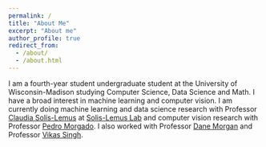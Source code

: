 ```yaml
---
permalink: /
title: "About Me"
excerpt: "About me"
author_profile: true
redirect_from: 
  - /about/
  - /about.html
---
```


I am a fourth-year student undergraduate student at the University of Wisconsin-Madison studying Computer Science, Data Science and Math. I have a broad interest in machine learning and computer vision. I am currently doing machine learning and data science research with Professor [Claudia Solís-Lemus](https://crsl4.github.io/pages/about.html) at [Solis-Lemus Lab](https://solislemuslab.github.io//pages/research.html) and computer vision research with Professor [Pedro Morgado](https://pedro-morgado.github.io/). I also worked with Professor [Dane Morgan](https://directory.engr.wisc.edu/mse/Faculty/Morgan_Dane/) and Professor [Vikas Singh](https://www.biostat.wisc.edu/~vsingh/).

<!---
## Visits:
<p style="text-align:left"><script type='text/javascript' id='clustrmaps' src='//cdn.clustrmaps.com/map_v2.js?cl=080808&w=300&t=n&d=ABtdSHmMiNLSNZl0JZ-rvooIJRKV7m3dwWJmeAGJZ4k&co=ffffff&cmo=3acc3a&cmn=ff5353&ct=808080'></script></p>
-->